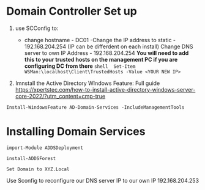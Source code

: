 # Domain Controller Set up

1. use SCConfig to:
    - change hostname - DC01
    -Change the IP address to static - 192.168.204.254 (IP can be differdent on each install)
    Change DNS server to own IP Address - 192.168.204.254 **You will need to add this to your trusted hosts on the management PC if you are configuring DC from there** ```shell 
    Set-Item WSMan:\localhost\Client\TrustedHosts -Value <YOUR NEW IP>```


2. Imnstall the Active Directory WIndows Feature: Full guide https://xpertstec.com/how-to-install-active-directory-windows-server-core-2022/?utm_content=cmp-true

```Shell
Install-WindowsFeature AD-Domain-Services -IncludeManagementTools
```

# Installing Domain Services
```Shell
import-Module ADDSDeployment
```
```shell
install-ADDSForest
```
```Shell
Set Domain to XYZ.Local
```

Use Sconfig to reconfigure our DNS server IP to our own IP 192.168.204.253


